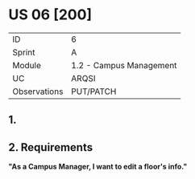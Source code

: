 # US 06 [200]

|              |                         |
| ------------ | ----------------------- |
| ID           | 6                       |
| Sprint       | A                       |
| Module       | 1.2 - Campus Management |
| UC           | ARQSI                   |
| Observations | PUT/PATCH               |

## 1.

## 2. Requirements

**"As a Campus Manager, I want to edit a floor's info."**
